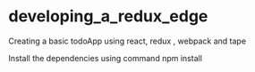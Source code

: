 # developing_a_redux_edge

Creating a basic todoApp using react, redux , webpack and tape

Install the dependencies using command 
npm install

